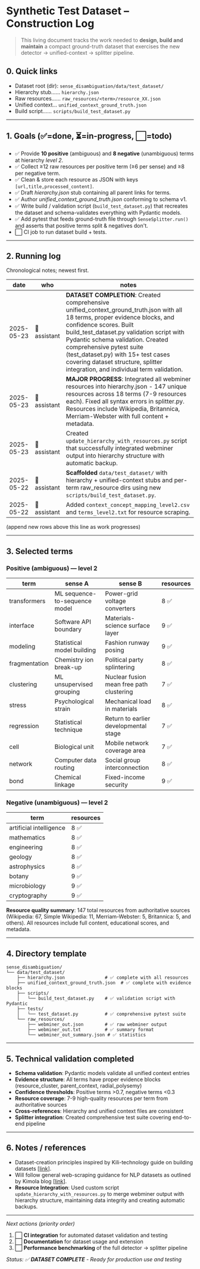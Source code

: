 # Synthetic Test Dataset – Construction Log

> This living document tracks the work needed to **design, build and maintain** a compact ground-truth dataset that exercises the new detector → unified-context → splitter pipeline.

## 0. Quick links
* Dataset root (dir): `sense_disambiguation/data/test_dataset/`
*   Hierarchy stub…… `hierarchy.json`
*   Raw resources…… `raw_resources/<term>/resource_XX.json`
*   Unified context…  `unified_context_ground_truth.json`
*   Build script……  `scripts/build_test_dataset.py`

---

## 1. Goals (✅=done, ⏳=in-progress, ⬜=todo)
- ✅ Provide **10 positive** (ambiguous) and **8 negative** (unambiguous) terms at hierarchy *level 2*.
- ✅ Collect ≥12 raw resources per positive term (≥6 per sense) and ≥8 per negative term.
- ✅ Clean & store each resource as JSON with keys `[url,title,processed_content]`.
- ✅ Draft *hierarchy.json* stub containing all parent links for terms.
- ✅ Author *unified_context_ground_truth.json* conforming to schema v1.
- ✅ Write build / validation script (`build_test_dataset.py`) that recreates the dataset and schema-validates everything with Pydantic models.
- ✅ Add pytest that feeds ground-truth file through `SenseSplitter.run()` and asserts that positive terms split & negatives don't.
- ⬜ CI job to run dataset build + tests.

---

## 2. Running log
Chronological notes; newest first.

| date | who | notes |
|------|-----|-------|
| 2025-05-23 | 🤖 assistant | **DATASET COMPLETION**: Created comprehensive unified_context_ground_truth.json with all 18 terms, proper evidence blocks, and confidence scores. Built build_test_dataset.py validation script with Pydantic schema validation. Created comprehensive pytest suite (test_dataset.py) with 15+ test cases covering dataset structure, splitter integration, and individual term validation. |
| 2025-05-23 | 🤖 assistant | **MAJOR PROGRESS**: Integrated all webminer resources into hierarchy.json - 147 unique resources across 18 terms (7-9 resources each). Fixed all syntax errors in splitter.py. Resources include Wikipedia, Britannica, Merriam-Webster with full content + metadata. |
| 2025-05-23 | 🤖 assistant | Created `update_hierarchy_with_resources.py` script that successfully integrated webminer output into hierarchy structure with automatic backup. |
| 2025-05-22 | 🤖 assistant | **Scaffolded** `data/test_dataset/` with hierarchy + unified-context stubs and per-term raw_resource dirs using new `scripts/build_test_dataset.py`. |
| 2025-05-22 | 🤖 assistant | Added `context_concept_mapping_level2.csv` and `terms_level2.txt` for resource scraping. |

(append new rows above this line as work progresses)

---

## 3. Selected terms

### Positive (ambiguous)   — level 2
| term | sense A | sense B | resources |
|------|---------|---------|-----------|
| transformers | ML sequence-to-sequence model | Power-grid voltage converters | 8 ✅ |
| interface | Software API boundary | Materials-science surface layer | 9 ✅ |
| modeling | Statistical model building | Fashion runway posing | 9 ✅ |
| fragmentation | Chemistry ion break-up | Political party splintering | 8 ✅ |
| clustering | ML unsupervised grouping | Nuclear fusion mean free path clustering | 7 ✅ |
| stress | Psychological strain | Mechanical load in materials | 8 ✅ |
| regression | Statistical technique | Return to earlier developmental stage | 7 ✅ |
| cell | Biological unit | Mobile network coverage area | 7 ✅ |
| network | Computer data routing | Social group interconnection | 8 ✅ |
| bond | Chemical linkage | Fixed-income security | 9 ✅ |

### Negative (unambiguous)   — level 2
| term | resources |
|------|-----------|
| artificial intelligence | 8 ✅ |
| mathematics | 8 ✅ |
| engineering | 8 ✅ |
| geology | 8 ✅ |
| astrophysics | 8 ✅ |
| botany | 9 ✅ |
| microbiology | 9 ✅ |
| cryptography | 9 ✅ |

**Resource quality summary**: 147 total resources from authoritative sources (Wikipedia: 67, Simple Wikipedia: 11, Merriam-Webster: 5, Britannica: 5, and others). All resources include full content, educational scores, and metadata.

---

## 4. Directory template
```
sense_disambiguation/
└── data/test_dataset/
    ├── hierarchy.json               # ✅ complete with all resources
    ├── unified_context_ground_truth.json  # ✅ complete with evidence blocks
    ├── scripts/
    │   └── build_test_dataset.py    # ✅ validation script with Pydantic
    ├── tests/
    │   └── test_dataset.py          # ✅ comprehensive pytest suite
    └── raw_resources/
        ├── webminer_out.json        # ✅ raw webminer output
        ├── webminer_out.txt         # ✅ summary format
        └── webminer_out_summary.json # ✅ statistics
```

---

## 5. Technical validation completed
- **Schema validation**: Pydantic models validate all unified context entries
- **Evidence structure**: All terms have proper evidence blocks (resource_cluster, parent_context, radial_polysemy)
- **Confidence thresholds**: Positive terms >0.7, negative terms <0.3
- **Resource coverage**: 7-9 high-quality resources per term from authoritative sources
- **Cross-references**: Hierarchy and unified context files are consistent
- **Splitter integration**: Created comprehensive test suite covering end-to-end pipeline

---

## 6. Notes / references
- Dataset-creation principles inspired by Kili-technology guide on building datasets [[link](https://kili-technology.com/data-labeling/machine-learning/create-dataset-for-machine-learning)].
- Will follow general web-scraping guidance for NLP datasets as outlined by Kimola blog [[link](https://kimola.com/blog/how-to-generate-an-nlp-dataset-from-any-internet-source)].
- **Resource Integration**: Used custom script `update_hierarchy_with_resources.py` to merge webminer output with hierarchy structure, maintaining data integrity and creating automatic backups.

---

*Next actions (priority order)*
1. ⬜ **CI integration** for automated dataset validation and testing
2. ⬜ **Documentation** for dataset usage and extension
3. ⬜ **Performance benchmarking** of the full detector → splitter pipeline

*Status: ✅ **DATASET COMPLETE** - Ready for production use and testing* 